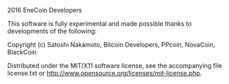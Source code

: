 
2016 EneCoin Developers

This software is fully experimental and made possible thanks to developments of the following:

Copyright (c) Satoshi Nakamoto, Bitcoin Developers, PPcoin, NovaCoin, BlackCoin

Distributed under the MIT/X11 software license, see the accompanying
file license.txt or http://www.opensource.org/licenses/mit-license.php.
